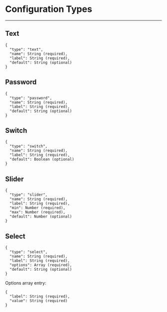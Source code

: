 # Configuration Types
---

## Text
```
{
  "type": "text",
  "name": String (required),
  "label": String (required),
  "default": String (optional)
}
```

## Password
```
{
  "type": "password",
  "name": String (required),
  "label": String (required),
  "default": String (optional)
}
```

## Switch
```
{
  "type": "switch",
  "name": String (required),
  "label": String (required),
  "default": Boolean (optional)
}
```

## Slider
```
{
  "type": "slider",
  "name": String (required),
  "label": String (required),
  "min": Number (required),
  "max": Number (required),
  "default": Number (optional)
}
```

## Select
```
{
  "type": "select",
  "name": String (required),
  "label": String (required),
  "options": Array (required),
  "default": String (optional)
}
```

Options array entry:
```
{
  "label": String (required),
  "value": String (required)
}
```
